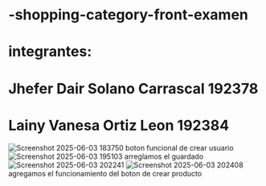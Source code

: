 # -shopping-category-front-examen
# integrantes:
# Jhefer Dair Solano Carrascal 192378
# Lainy Vanesa Ortiz Leon 192384
![Screenshot 2025-06-03 183750](https://github.com/user-attachments/assets/0e35f449-18d3-4073-b1ce-592da61e9193)
boton funcional de crear usuario
![Screenshot 2025-06-03 195103](https://github.com/user-attachments/assets/8d609a0c-2bc6-4b7a-acf9-ac5dd1b0135a)
arreglamos el  guardado
![Screenshot 2025-06-03 202241](https://github.com/user-attachments/assets/40de5b88-3eaf-46ad-a29f-408ff83079d9)
![Screenshot 2025-06-03 202408](https://github.com/user-attachments/assets/654fa23a-ab1a-46b0-8e55-f7567bfcd67d)
agregamos el funcionamiento del boton de crear producto

